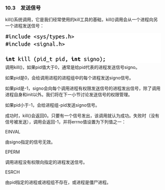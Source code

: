 ### 10.3　发送信号

kill()系统调用，它是我们经常使用的kill工具的基础，kill()调用会从一个进程向另一个进程发送信号：



![485.png](../images/485.png)
调用kill()，如果pid值大于0，通常是给pid代表的进程发送信号signo。

如果pid是0，会给调用进程的进程组中的每个进程发送signo信号。

如果pid是-1，signo会向每个调用进程有权限发送信号的进程发出信号，除了调用进程自身和init以外。我们将在下一小节讨论发送信号的权限管理。

如果pid小于-1，会给进程组-pid发送signo信号。

成功时，kill()会返回0。只要有一个信号发出，该调用就认为成功。失败时（没有信号被发送），调用会返回-1，并将errno值设置为下列值之一：

EINVAL

由signo指定的信号无效。

EPERM

调用进程没有权限向指定的进程发送信号。

ESRCH

由pid指定的进程或进程组不存在，或进程是僵尸进程。

